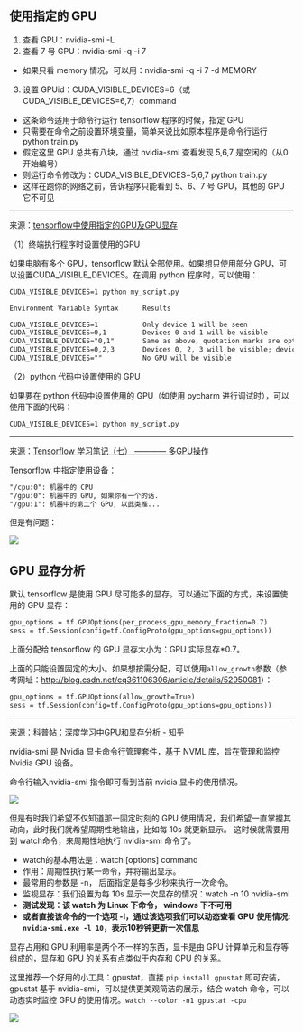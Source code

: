 ## 使用指定的 GPU

1. 查看 GPU：nvidia-smi -L
2. 查看 7 号 GPU：nvidia-smi -q -i 7

  - 如果只看 memory 情况，可以用：nvidia-smi -q -i 7 -d MEMORY
3. 设置 GPUid：CUDA_VISIBLE_DEVICES=6（或CUDA_VISIBLE_DEVICES=6,7）command

  - 这条命令适用于命令行运行 tensorflow 程序的时候，指定 GPU
  - 只需要在命令之前设置环境变量，简单来说比如原本程序是命令行运行 python train.py
  - 假定这里 GPU 总共有八块，通过 nvidia-smi 查看发现 5,6,7 是空闲的（从0开始编号）
  - 则运行命令修改为：CUDA_VISIBLE_DEVICES=5,6,7 python train.py
  - 这样在跑你的网络之前，告诉程序只能看到 5、6、7 号 GPU，其他的 GPU 它不可见



---

来源：[tensorflow中使用指定的GPU及GPU显存](https://www.cnblogs.com/darkknightzh/p/6591923.html)

（1）终端执行程序时设置使用的GPU

如果电脑有多个 GPU，tensorflow 默认全部使用。如果想只使用部分 GPU，可以设置CUDA_VISIBLE_DEVICES。在调用 python 程序时，可以使用：

``` xml
CUDA_VISIBLE_DEVICES=1 python my_script.py
```

``` xml
Environment Variable Syntax      Results

CUDA_VISIBLE_DEVICES=1           Only device 1 will be seen
CUDA_VISIBLE_DEVICES=0,1         Devices 0 and 1 will be visible
CUDA_VISIBLE_DEVICES="0,1"       Same as above, quotation marks are optional
CUDA_VISIBLE_DEVICES=0,2,3       Devices 0, 2, 3 will be visible; device 1 is masked
CUDA_VISIBLE_DEVICES=""          No GPU will be visible
```

（2）python 代码中设置使用的 GPU

如果要在 python 代码中设置使用的 GPU（如使用 pycharm 进行调试时），可以使用下面的代码：

``` xml
CUDA_VISIBLE_DEVICES=1 python my_script.py
```



----

来源：[Tensorflow 学习笔记（七） ———— 多GPU操作](https://applenob.github.io/tf_7.html)

Tensorflow 中指定使用设备：

``` xml
"/cpu:0": 机器中的 CPU
"/gpu:0": 机器中的 GPU, 如果你有一个的话.
"/gpu:1": 机器中的第二个 GPU, 以此类推...
```

但是有问题：

![](https://img-1256179949.cos.ap-shanghai.myqcloud.com/20190303154853.png)



## GPU 显存分析

默认 tensorflow 是使用 GPU 尽可能多的显存。可以通过下面的方式，来设置使用的 GPU 显存：

``` xml
gpu_options = tf.GPUOptions(per_process_gpu_memory_fraction=0.7)
sess = tf.Session(config=tf.ConfigProto(gpu_options=gpu_options))    
```

上面分配给 tensorflow 的 GPU 显存大小为：GPU 实际显存*0.7。

上面的只能设置固定的大小。如果想按需分配，可以使用`allow_growth`参数（参考网址：<http://blog.csdn.net/cq361106306/article/details/52950081>）：

``` xml
gpu_options = tf.GPUOptions(allow_growth=True)
sess = tf.Session(config=tf.ConfigProto(gpu_options=gpu_options))  
```



---

来源：[科普帖：深度学习中GPU和显存分析 - 知乎](https://zhuanlan.zhihu.com/p/31558973)

nvidia-smi 是 Nvidia 显卡命令行管理套件，基于 NVML 库，旨在管理和监控 Nvidia GPU 设备。

命令行输入nvidia-smi 指令即可看到当前 nvidia 显卡的使用情况。

![](https://img-1256179949.cos.ap-shanghai.myqcloud.com/20190303155029.png)

但是有时我们希望不仅知道那一固定时刻的 GPU 使用情况，我们希望一直掌握其动向，此时我们就希望周期性地输出，比如每 10s 就更新显示。 这时候就需要用到 watch命令，来周期性地执行 nvidia-smi 命令了。

- watch的基本用法是：watch [options] command
- 作用：周期性执行某一命令，并将输出显示。
- 最常用的参数是 -n， 后面指定是每多少秒来执行一次命令。
- 监视显存：我们设置为每 10s 显示一次显存的情况：watch -n 10 nvidia-smi
- **测试发现：该 watch 为 Linux 下命令， windows 下不可用**
- **或者直接该命令的一个选项 -l，通过该选项我们可以动态查看 GPU 使用情况: `nvidia-smi.exe -l 10`，表示10秒钟更新一次信息**

显存占用和 GPU 利用率是两个不一样的东西，显卡是由 GPU 计算单元和显存等组成的，显存和 GPU 的关系有点类似于内存和 CPU 的关系。

这里推荐一个好用的小工具：gpustat，直接 `pip install gpustat` 即可安装，gpustat 基于 nvidia-smi，可以提供更美观简洁的展示，结合 watch 命令，可以动态实时监控 GPU 的使用情况。`watch --color -n1 gpustat -cpu `

![](https://img-1256179949.cos.ap-shanghai.myqcloud.com/20190303155232.png)